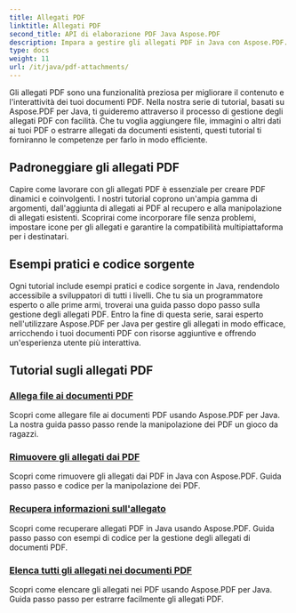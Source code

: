 ```yaml
---
title: Allegati PDF
linktitle: Allegati PDF
second_title: API di elaborazione PDF Java Aspose.PDF
description: Impara a gestire gli allegati PDF in Java con Aspose.PDF. Allega file, immagini e altro ai tuoi PDF senza sforzo.
type: docs
weight: 11
url: /it/java/pdf-attachments/
---
```


Gli allegati PDF sono una funzionalità preziosa per migliorare il contenuto e l'interattività dei tuoi documenti PDF. Nella nostra serie di tutorial, basati su Aspose.PDF per Java, ti guideremo attraverso il processo di gestione degli allegati PDF con facilità. Che tu voglia aggiungere file, immagini o altri dati ai tuoi PDF o estrarre allegati da documenti esistenti, questi tutorial ti forniranno le competenze per farlo in modo efficiente.

## Padroneggiare gli allegati PDF

Capire come lavorare con gli allegati PDF è essenziale per creare PDF dinamici e coinvolgenti. I nostri tutorial coprono un'ampia gamma di argomenti, dall'aggiunta di allegati ai PDF al recupero e alla manipolazione di allegati esistenti. Scoprirai come incorporare file senza problemi, impostare icone per gli allegati e garantire la compatibilità multipiattaforma per i destinatari.

## Esempi pratici e codice sorgente

Ogni tutorial include esempi pratici e codice sorgente in Java, rendendolo accessibile a sviluppatori di tutti i livelli. Che tu sia un programmatore esperto o alle prime armi, troverai una guida passo dopo passo sulla gestione degli allegati PDF. Entro la fine di questa serie, sarai esperto nell'utilizzare Aspose.PDF per Java per gestire gli allegati in modo efficace, arricchendo i tuoi documenti PDF con risorse aggiuntive e offrendo un'esperienza utente più interattiva.

## Tutorial sugli allegati PDF
### [Allega file ai documenti PDF](./attach-files-pdf-documents/)
Scopri come allegare file ai documenti PDF usando Aspose.PDF per Java. La nostra guida passo passo rende la manipolazione dei PDF un gioco da ragazzi.
### [Rimuovere gli allegati dai PDF](./remove-attachments-from-pdfs/)
Scopri come rimuovere gli allegati dai PDF in Java con Aspose.PDF. Guida passo passo e codice per la manipolazione dei PDF.
### [Recupera informazioni sull'allegato](./retrieve-attachment-information/)
Scopri come recuperare allegati PDF in Java usando Aspose.PDF. Guida passo passo con esempi di codice per la gestione degli allegati di documenti PDF.
### [Elenca tutti gli allegati nei documenti PDF](./list-all-attachments-pdf-documents/)
Scopri come elencare gli allegati nei PDF usando Aspose.PDF per Java. Guida passo passo per estrarre facilmente gli allegati PDF.
